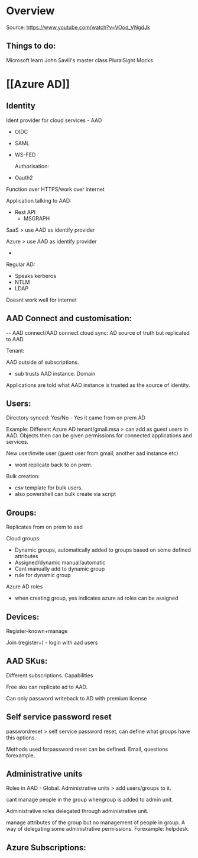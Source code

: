 # Overview 
Source: https://www.youtube.com/watch?v=VOod_VNgdJk

## Things to do:
Microsoft learn
John Savill's master class
PluralSight 
Mocks

# [[Azure AD]]
## Identity
Ident provider for cloud services - AAD

- OIDC

- SAML

- WS-FED

  Authorisation:

- Oauth2

Function over HTTPS/work over internet

Application talking to AAD:

- Rest API
  - MSGRAPH

SaaS > use AAD as identify provider

 Azure > use AAD as identify provider

-

Regular AD: 

- Speaks kerberos
- NTLM
- LDAP

Doesnt work well for internet

## AAD Connect and customisation:

-- AAD connect/AAD connect cloud sync: AD source of truth but replicated to AAD.

Tenant:

AAD outside of subscriptions.

- sub trusts AAD instance. Domain

Applications are told what AAD instance is trusted as the source of identity.

## Users:

Directory synced: Yes/No - Yes it came from on prem AD

Example: Different Azure AD tenant/gmail.msa > can add as guest users in AAD. Objects then can be given permissions for connected applications and services.

New user/invite user (guest user from gmail, another aad instance etc)

- wont replicate back to on prem.

Bulk creation:

- csv template for bulk users.
- also powershell can bulk create via script

## Groups:

Replicates from on prem to aad

Cloud groups:

- Dynamic groups, automatically added to groups based on some defined attributes
- Assigned/dynamic manual/automatic
- Cant manually add to dynamic group
- rule for dynamic group

Azure AD roles

- when creating group, yes indicates azure ad roles can be assigned

## Devices:

Register-known+manage

Join (register+) - login with aad users

## AAD SKus:

Different subscriptions. Capabilities

Free sku can replicate ad to AAD. 

Can only password writeback to AD with premium license

## Self service password reset

passwordreset > self service password reset, can define what groups have this options.

Methods used forpassword reset can be defined. Email, questions forexample.

## Administrative units

Roles in AAD - Global. Administrative units > add users/groups to it.

cant manage people in the group whengroup is added to admin unit. 

Administrative roles delegated through administrative unit. 

manage attributes of the group but no management of people in group. A way of delegating some administrative permissions. Forexample: helpdesk.

## Azure Subscriptions:

